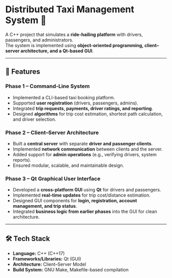 # Distributed Taxi Management System 🚖

A C++ project that simulates a **ride-hailing platform** with drivers, passengers, and administrators.  
The system is implemented using **object-oriented programming, client–server architecture, and a Qt-based GUI**.

---

## 📌 Features

### Phase 1 – Command-Line System
- Implemented a CLI-based taxi booking platform.  
- Supported **user registration** (drivers, passengers, admins).  
- Integrated **trip requests, payments, driver ratings, and reporting**.  
- Designed **algorithms** for trip cost estimation, shortest path calculation, and driver selection.  

### Phase 2 – Client–Server Architecture
- Built a **central server** with separate **driver and passenger clients**.  
- Implemented **network communication** between clients and the server.  
- Added support for **admin operations** (e.g., verifying drivers, system reports).  
- Ensured modular, scalable, and maintainable design.  

### Phase 3 – Qt Graphical User Interface
- Developed a **cross-platform GUI** using **Qt** for drivers and passengers.  
- Implemented **real-time updates** for trip cost/distance estimation.  
- Designed GUI components for **login, registration, account management, and trip status**.  
- Integrated **business logic from earlier phases** into the GUI for clean architecture.  

---

## 🛠️ Tech Stack
- **Language:** C++ (C++17)  
- **Frameworks/Libraries:** Qt (GUI)
- **Architecture:** Client–Server Model  
- **Build System:** GNU Make, Makefile-based compilation  

